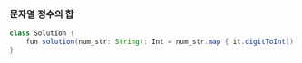 ### 문자열 정수의 합
```java
class Solution {
    fun solution(num_str: String): Int = num_str.map { it.digitToInt() }.sum()
}
```